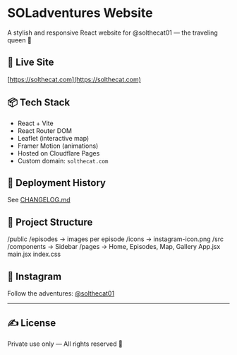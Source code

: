 # SOLadventures Website

A stylish and responsive React website for @solthecat01 — the traveling queen 🐾

## 🔗 Live Site

[https://solthecat.com](https://solthecat.com)

## 📦 Tech Stack

- React + Vite
- React Router DOM
- Leaflet (interactive map)
- Framer Motion (animations)
- Hosted on Cloudflare Pages
- Custom domain: `solthecat.com`

## 🚀 Deployment History

See [CHANGELOG.md](./CHANGELOG.md)

## 📁 Project Structure

/public
/episodes -> images per episode
/icons -> instagram-icon.png
/src
/components -> Sidebar
/pages -> Home, Episodes, Map, Gallery
App.jsx
main.jsx
index.css


## 📸 Instagram

Follow the adventures: [@solthecat01](https://instagram.com/solthecat01)

---

## ✍️ License

Private use only — All rights reserved 🐾
